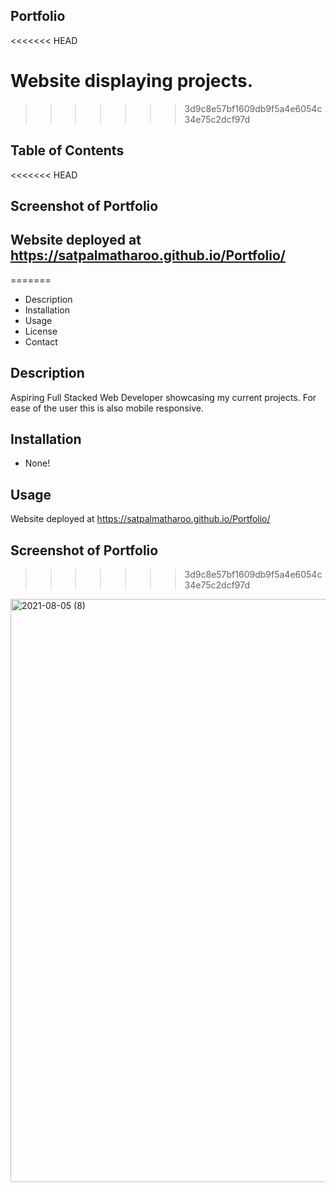 
## Portfolio
<<<<<<< HEAD

Website displaying projects.
=======
>>>>>>> 3d9c8e57bf1609db9f5a4e6054c34e75c2dcf97d

## Table of Contents

<<<<<<< HEAD
## Screenshot of Portfolio

## Website deployed at https://satpalmatharoo.github.io/Portfolio/
=======
* Description
* Installation
* Usage
* License
* Contact


## Description
Aspiring Full Stacked Web Developer showcasing my current projects.  For ease of the user this is also mobile responsive.

## Installation
* None!

## Usage
Website deployed at https://satpalmatharoo.github.io/Portfolio/

## Screenshot of Portfolio
 
>>>>>>> 3d9c8e57bf1609db9f5a4e6054c34e75c2dcf97d


<img width="933" alt="2021-08-05 (8)" src="https://user-images.githubusercontent.com/84681197/128414822-bc4d7f05-2850-4a27-abc6-6bd4329f5fe6.png">
